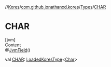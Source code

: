 //[Kores](../../index.md)/[com.github.jonathanxd.kores](../index.md)/[Types](index.md)/[CHAR](-c-h-a-r.md)



# CHAR  
[jvm]  
Content  
@[JvmField](https://kotlinlang.org/api/latest/jvm/stdlib/kotlin.jvm/-jvm-field/index.html)()  
  
val [CHAR](-c-h-a-r.md): [LoadedKoresType](../../com.github.jonathanxd.kores.type/-loaded-kores-type/index.md)<[Char](https://kotlinlang.org/api/latest/jvm/stdlib/kotlin/-char/index.html)>  



